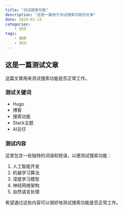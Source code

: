 ```yaml
---
title: "测试搜索功能"
description: "这是一篇用于测试搜索功能的文章"
date: 2024-03-19
categories:
    - 测试
tags:
    - 搜索
    - 测试
---
```


## 这是一篇测试文章

这篇文章用来测试搜索功能是否正常工作。

### 测试关键词

- Hugo
- 博客
- 搜索功能
- Stack主题
- AI豆仔

### 测试内容

这里包含一些独特的词语和短语，以便测试搜索功能：

1. 人工智能开发
2. 机器学习算法
3. 深度学习模型
4. 神经网络架构
5. 自然语言处理

希望通过这些内容可以很好地测试搜索功能是否正常工作。 